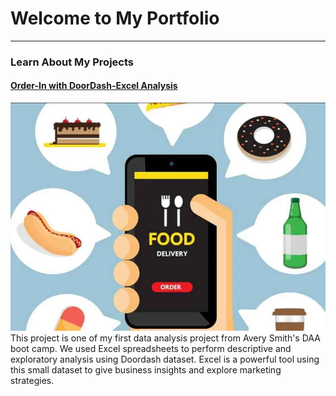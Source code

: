 # Welcome to My Portfolio

---

### Learn About My Projects

#### [Order-In with DoorDash-Excel Analysis](/DoorDashExcel/)

<img src="images/FoodAppCoverpag.JPG?raw=TRUE"/>
This project is one of my first data analysis project from Avery Smith's DAA boot camp. We used Excel spreadsheets to perform descriptive and exploratory analysis using Doordash dataset. Excel is a powerful tool using this small dataset to give business insights and explore marketing strategies. 





